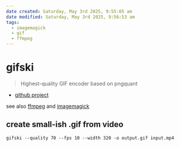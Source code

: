 ```yaml
---
date created: Saturday, May 3rd 2025, 9:55:05 am
date modified: Saturday, May 3rd 2025, 9:56:53 am
tags:
  - imagemagick
  - gif
  - ffmpeg
---
```


# gifski

> Highest-quality GIF encoder based on pngquant

- [github project](https://github.com/sindresorhus/Gifski)

see also [ffmpeg](ffmpeg) and [imagemagick](imagemagick)

## create small-ish .gif from video

```shell
gifski --quality 70 --fps 10 --width 320 -o output.gif input.mp4
```
